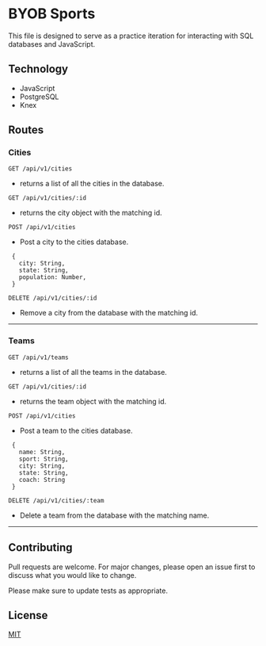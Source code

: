 # BYOB Sports

This file is designed to serve as a practice iteration for interacting with SQL databases and JavaScript.

## Technology

- JavaScript
- PostgreSQL
- Knex

## Routes

### Cities

`GET /api/v1/cities`

- returns a list of all the cities in the database.

`GET /api/v1/cities/:id`

- returns the city object with the matching id.

`POST /api/v1/cities`

- Post a city to the cities database.

```node
 {
   city: String,
   state: String,
   population: Number,
 }
```

`DELETE /api/v1/cities/:id`

- Remove a city from the database with the matching id.

---

### Teams

`GET /api/v1/teams`

- returns a list of all the teams in the database.

`GET /api/v1/cities/:id`

- returns the team object with the matching id.

`POST /api/v1/cities`

- Post a team to the cities database.

```node
 {
   name: String,
   sport: String,
   city: String,
   state: String,
   coach: String
 }
```

`DELETE /api/v1/cities/:team`

- Delete a team from the database with the matching name.

---

## Contributing

Pull requests are welcome. For major changes, please open an issue first to discuss what you would like to change.

Please make sure to update tests as appropriate.

## License

[MIT](https://choosealicense.com/licenses/mit/)
